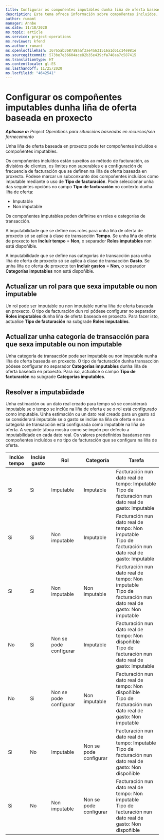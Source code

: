 ```yaml
---
title: Configurar os compoñentes imputables dunha liña de oferta baseada en proxecto
description: Este tema ofrece información sobre compoñentes incluídos, imputables e non imputables en liñas de oferta baseada en proxecto.
author: rumant
manager: Annbe
ms.date: 11/18/2020
ms.topic: article
ms.service: project-operations
ms.reviewer: kfend
ms.author: rumant
ms.openlocfilehash: 36765ab3687a8aaf3ae4a631516a1d61c14e981e
ms.sourcegitcommit: 573be7e36604ace82b35e439cfa748aa7c587415
ms.translationtype: HT
ms.contentlocale: gl-ES
ms.lasthandoff: 11/25/2020
ms.locfileid: "4642541"
---
```

# <a name="configure-the-chargeable-components-of-a-project-based-quote-line"></a>Configurar os compoñentes imputables dunha liña de oferta baseada en proxecto

_**Aplícase a:** Project Operations para situacións baseadas en recursos/sen fornecemento_

Unha liña de oferta baseada en proxecto pode ter compoñentes incluídos e compoñentes imputables.

Os compoñentes incluídos están suxeitos ao método de facturación, as divisións de clientes, os límites non superables e a configuración de frecuencia de facturación que se definen na liña de oferta baseada en proxecto.
Pódese marcar un subconxunto dos compoñentes incluídos como imputable mediante o uso de **Tipo de facturación**. Pode seleccionar unha das seguintes opcións no campo **Tipo de facturación** no contexto dunha liña de oferta:

   - Imputable
   - Non imputable

Os compoñentes imputables poden definirse en roles e categorías de transacción.

A imputabilidade que se define nos roles para unha liña de oferta de proxecto só se aplica á clase de transacción **Tempo**. Se unha liña de oferta de proxecto ten **Incluír tempo** = **Non**, o separador **Roles imputables** non está dispoñible.

A imputabilidade que se define nas categorías de transacción para unha liña de oferta de proxecto só se aplica á clase de transacción **Gasto**. Se unha liña de oferta de proxecto ten **Incluír gastos** = **Non**, o separador **Categorías imputables** non está dispoñible.

## <a name="update-a-role-to-be-chargeable-or-non-chargeable"></a>Actualizar un rol para que sexa imputable ou non imputable
Un rol pode ser imputable ou non imputable nunha liña de oferta baseada en proxecto. O tipo de facturación dun rol pódese configurar no separador **Roles imputables** dunha liña de oferta baseada en proxecto. Para facer isto, actualice **Tipo de facturación** na subgrade **Roles imputables**. 

## <a name="update-a-transaction-category-to-be-chargeable-or-non-chargeable"></a>Actualizar unha categoría de transacción para que sexa imputable ou non imputable
Unha categoría de transacción pode ser imputable ou non imputable nunha liña de oferta baseada en proxecto. O tipo de facturación dunha transacción pódese configurar no separador **Categorías imputables** dunha liña de oferta baseada en proxecto. Para iso, actualice o campo **Tipo de facturación** na subgrade **Categorías imputables**. 

## <a name="resolve-chargeability"></a>Resolver a imputabiidade

Unha estimación ou un dato real creado para tempo só se considerará imputable se o tempo se inclúe na liña de oferta e se o rol está configurado como imputable.
Unha estimación ou un dato real creado para un gasto só se considerará imputable se o gasto se inclúe na liña de oferta e se a categoría de transacción está configurada como imputable na liña de oferta. A seguinte táboa mostra como se impón por defecto a imputabilidade en cada dato real. Os valores predefinidos baséanse nos compoñentes incluídos e no tipo de facturación que se configura na liña de oferta.

| Inclúe tempo | Inclúe gasto | Rol | Categoría | Tarefa |
| --- | --- | --- | --- | --- |
| Si | Si | Imputable | Imputable | Facturación nun dato real de tempo: Imputable </br>Tipo de facturación nun dato real de gasto: Imputable |
| Si | Si | Non imputable | Imputable | Facturación nun dato real de tempo: Non imputable </br>Tipo de facturación nun dato real de gasto: Imputable |
| Si | Si | Non imputable | Non imputable | Facturación nun dato real de tempo: Non imputable </br>Tipo de facturación nun dato real de gasto: Non imputable |
| No | Si | Non se pode configurar | Imputable | Facturación nun dato real de tempo: Non dispoñible </br>Tipo de facturación nun dato real de gasto: Imputable |
| No | Si | Non se pode configurar | Non imputable | Facturación nun dato real de tempo: Non dispoñible </br>Tipo de facturación nun dato real de gasto: Non imputable |
| Si | No | Imputable | Non se pode configurar | Facturación nun dato real de tempo: Imputable </br>Tipo de facturación nun dato real de gasto: Non dispoñible |
| Si | No | Non imputable | Non se pode configurar | Facturación nun dato real de tempo: Non imputable </br> Tipo de facturación nun dato real de gasto: Non dispoñible |
